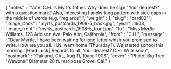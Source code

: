 {
  "notes" : "Note: C.H. is Myrt's father. Why does he sign \"Your dearest?\" with a question mark? Also, interesting handwriting pattern with side gaps in the middle of words (e.g. \"reg   ards\" ",
  "weight" : 1,
  "slug" : "card021",
  "image_back" : "myrts_postcards_1908-5_back.jpg",
  "year" : 1908,
  "image_front" : "myrts_postcards_1908-5_front.jpg",
  "to" : "Miss Myrtle Williams, 123 Addison Ave. Palo Alto, California",
  "from" : "C.H.",
  "message" : "Dear Myrtle, I have been waiting for long letter whish you promised to write. How are you all. H.N. went home [Thursday?]. We started school this morning. [Hard Luck] Regards to all. Your dearest? C.H. Write soon",
  "postmark" : "Oakland, CAL, Aug 11, 10am, 1908",
  "cover" : "Photo: Big Tree \"Wawona\" Diameter 28 ft. mariposa Grove, Cal."
}
